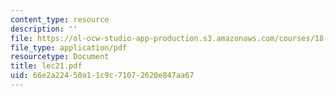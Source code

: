 ```yaml
---
content_type: resource
description: ''
file: https://ol-ocw-studio-app-production.s3.amazonaws.com/courses/18-034-honors-differential-equations-spring-2004/66e2a22450a11c9c71072620e847aa67_lec21.pdf
file_type: application/pdf
resourcetype: Document
title: lec21.pdf
uid: 66e2a224-50a1-1c9c-7107-2620e847aa67
---
```

